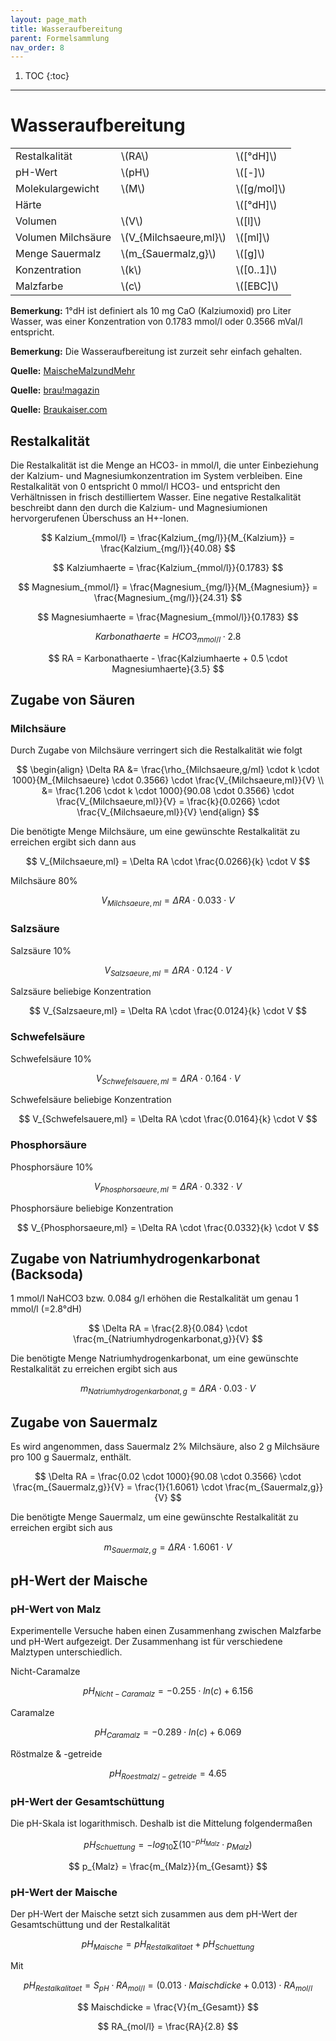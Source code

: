 ```yaml
---
layout: page_math
title: Wasseraufbereitung
parent: Formelsammlung
nav_order: 8
---
```


1. TOC
{:toc}

---

# Wasseraufbereitung
<table class="table-bordered">
  <tr><td>Restalkalit&auml;t</td><td>\(RA\)</td><td>\([&deg;dH]\)</td></tr>
  <tr><td>pH-Wert</td><td>\(pH\)</td><td>\([-]\)</td></tr>
  <tr><td>Molekulargewicht</td><td>\(M\)</td><td>\([g/mol]\)</td></tr>
  <tr><td>H&auml;rte</td><td></td><td>\([&deg;dH]\)</td></tr>
  <tr><td>Volumen</td><td>\(V\)</td><td>\([l]\)</td></tr>
  <tr><td>Volumen Milchs&auml;ure</td><td>\(V_{Milchsaeure,ml}\)</td><td>\([ml]\)</td></tr>
  <tr><td>Menge Sauermalz</td><td>\(m_{Sauermalz,g}\)</td><td>\([g]\)</td></tr>
  <tr><td>Konzentration</td><td>\(k\)</td><td>\([0..1]\)</td></tr>
  <tr><td>Malzfarbe</td><td>\(c\)</td><td>\([EBC]\)</td></tr>
</table>

**Bemerkung:** 1&deg;dH ist definiert als 10 mg CaO (Kalziumoxid) pro Liter Wasser, was einer Konzentration von 0.1783 mmol/l oder 0.3566 mVal/l entspricht.

**Bemerkung:** Die Wasseraufbereitung ist zurzeit sehr einfach gehalten.

**Quelle:** [MaischeMalzundMehr](http://www.maischemalzundmehr.de/index.php?inhaltmitte=toolswasserrechner)

**Quelle:** [brau!magazin](http://braumagazin.de/article/von-der-wasseranalyse-zum-brauwasser/)

**Quelle:** [Braukaiser.com](http://braukaiser.com/documents/effect_of_water_and_grist_on_mash_pH.pdf)

## Restalkalit&auml;t

Die Restalkalit&auml;t ist die Menge an HCO3- in mmol/l, die unter Einbeziehung der Kalzium- und Magnesiumkonzentration im System verbleiben.
Eine Restalkalit&auml;t von 0 entspricht 0 mmol/l HCO3- und entspricht den Verh&auml;ltnissen in frisch destilliertem Wasser.
Eine negative Restalkalit&auml;t beschreibt dann den durch die Kalzium- und Magnesiumionen hervorgerufenen &Uuml;berschuss an H+-Ionen.

$$ Kalzium_{mmol/l} = \frac{Kalzium_{mg/l}}{M_{Kalzium}} = \frac{Kalzium_{mg/l}}{40.08} $$

$$ Kalziumhaerte = \frac{Kalzium_{mmol/l}}{0.1783} $$

$$ Magnesium_{mmol/l} = \frac{Magnesium_{mg/l}}{M_{Magnesium}} = \frac{Magnesium_{mg/l}}{24.31} $$

$$ Magnesiumhaerte = \frac{Magnesium_{mmol/l}}{0.1783} $$

$$ Karbonathaerte = HCO3_{mmol/l} \cdot 2.8 $$

$$ RA = Karbonathaerte - \frac{Kalziumhaerte + 0.5 \cdot Magnesiumhaerte}{3.5} $$

## Zugabe von S&auml;uren
### Milchs&auml;ure

Durch Zugabe von Milchs&auml;ure verringert sich die Restalkalit&auml;t wie folgt

$$ \begin{align}
\Delta RA &= \frac{\rho_{Milchsaeure,g/ml} \cdot k \cdot 1000}{M_{Milchsaeure} \cdot 0.3566} \cdot \frac{V_{Milchsaeure,ml}}{V} \\
&= \frac{1.206 \cdot k \cdot 1000}{90.08 \cdot 0.3566} \cdot \frac{V_{Milchsaeure,ml}}{V} = \frac{k}{0.0266} \cdot \frac{V_{Milchsaeure,ml}}{V}
\end{align} $$


Die ben&ouml;tigte Menge Milchs&auml;ure, um eine gew&uuml;nschte Restalkalit&auml;t zu erreichen ergibt sich dann aus

$$ V_{Milchsaeure,ml} = \Delta RA \cdot \frac{0.0266}{k} \cdot V $$


Milchs&auml;ure 80%

$$ V_{Milchsaeure,ml} = \Delta RA \cdot 0.033 \cdot V $$


### Salzs&auml;ure

Salzs&auml;ure 10%

$$ V_{Salzsaeure,ml} = \Delta RA \cdot 0.124 \cdot V $$


Salzs&auml;ure beliebige Konzentration

$$ V_{Salzsaeure,ml} = \Delta RA \cdot \frac{0.0124}{k} \cdot V $$


### Schwefels&auml;ure

Schwefels&auml;ure 10%

$$ V_{Schwefelsauere,ml} = \Delta RA \cdot 0.164 \cdot V $$

Schwefels&auml;ure beliebige Konzentration

$$ V_{Schwefelsauere,ml} = \Delta RA \cdot \frac{0.0164}{k} \cdot V $$


### Phosphors&auml;ure

Phosphors&auml;ure 10%

$$ V_{Phosphorsaeure,ml} = \Delta RA \cdot 0.332 \cdot V $$


Phosphors&auml;ure beliebige Konzentration

$$ V_{Phosphorsaeure,ml} = \Delta RA \cdot \frac{0.0332}{k} \cdot V $$


## Zugabe von Natriumhydrogenkarbonat (Backsoda)

1 mmol/l NaHCO3 bzw. 0.084 g/l erh&ouml;hen die Restalkalit&auml;t um genau 1 mmol/l (=2.8°dH)

$$ \Delta RA = \frac{2.8}{0.084} \cdot \frac{m_{Natriumhydrogenkarbonat,g}}{V} $$


Die ben&ouml;tigte Menge Natriumhydrogenkarbonat, um eine gew&uuml;nschte Restalkalit&auml;t zu erreichen ergibt sich aus

$$ m_{Natriumhydrogenkarbonat,g} = \Delta RA \cdot 0.03 \cdot V $$


## Zugabe von Sauermalz

Es wird angenommen, dass Sauermalz 2% Milchs&auml;ure, also 2 g Milchs&auml;ure pro 100 g Sauermalz, enth&auml;lt.

$$ \Delta RA = \frac{0.02 \cdot 1000}{90.08 \cdot 0.3566} \cdot \frac{m_{Sauermalz,g}}{V} = \frac{1}{1.6061} \cdot \frac{m_{Sauermalz,g}}{V} $$


Die ben&ouml;tigte Menge Sauermalz, um eine gew&uuml;nschte Restalkalit&auml;t zu erreichen ergibt sich aus

$$ m_{Sauermalz,g} = \Delta RA \cdot 1.6061 \cdot V $$


## pH-Wert der Maische
### pH-Wert von Malz

Experimentelle Versuche haben einen Zusammenhang zwischen Malzfarbe und pH-Wert aufgezeigt.
Der Zusammenhang ist f&uuml;r verschiedene Malztypen unterschiedlich.


Nicht-Caramalze

$$ pH_{Nicht-Caramalz} = -0.255 \cdot ln(c) + 6.156 $$


Caramalze

$$ pH_{Caramalz} = -0.289 \cdot ln(c) + 6.069 $$


R&ouml;stmalze & -getreide

$$ pH_{Roestmalz/-getreide} = 4.65 $$


### pH-Wert der Gesamtsch&uuml;ttung

Die pH-Skala ist logarithmisch. Deshalb ist die Mittelung folgenderma&szlig;en

$$ pH_{Schuettung} = -log_{10} \sum \left( 10^{-pH_{Malz}} \cdot p_{Malz} \right) $$

$$ p_{Malz} = \frac{m_{Malz}}{m_{Gesamt}} $$


### pH-Wert der Maische

Der pH-Wert der Maische setzt sich zusammen aus dem pH-Wert der Gesamtsch&uuml;ttung und der Restalkalit&auml;t

$$ pH_{Maische} = pH_{Restalkalitaet} + pH_{Schuettung} $$


Mit

$$ pH_{Restalkalitaet} = S_{pH} \cdot RA_{mol/l} = \left( 0.013 \cdot Maischdicke + 0.013 \right)  \cdot RA_{mol/l} $$

$$ Maischdicke = \frac{V}{m_{Gesamt}} $$

$$ RA_{mol/l} = \frac{RA}{2.8} $$
